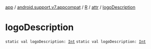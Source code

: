 [app](../../../index.md) / [android.support.v7.appcompat](../../index.md) / [R](../index.md) / [attr](index.md) / [logoDescription](./logo-description.md)

# logoDescription

`static val logoDescription: `[`Int`](https://kotlinlang.org/api/latest/jvm/stdlib/kotlin/-int/index.html)
`static val logoDescription: `[`Int`](https://kotlinlang.org/api/latest/jvm/stdlib/kotlin/-int/index.html)